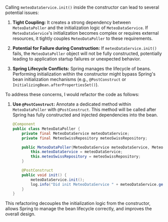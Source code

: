 Calling `meteoDataService.init()` inside the constructor can lead to several potential issues:

1.  **Tight Coupling:** It creates a strong dependency between `MeteoDataPoller` and the initialization logic of `MeteoDataService`. If `MeteoDataService`'s initialization becomes complex or requires external resources, it tightly couples `MeteoDataPoller` to these requirements.

2.  **Potential for Failure during Construction:** If `meteoDataService.init()` fails, the `MeteoDataPoller` object will not be fully constructed, potentially leading to application startup failures or unexpected behavior.

3.  **Spring Lifecycle Conflicts:** Spring manages the lifecycle of beans. Performing initialization within the constructor might bypass Spring's bean initialization mechanisms (e.g., `@PostConstruct` or `InitializingBean.afterPropertiesSet()`).

To address these concerns, I would refactor the code as follows:

1.  **Use `@PostConstruct`:** Annotate a dedicated method within `MeteoDataPoller` with `@PostConstruct`. This method will be called after Spring has fully constructed and injected dependencies into the bean.

    ```java
    @Component
    public class MeteoDataPoller {
        private final MeteoDataService meteoDataService;
        private final MeteoSwissRepository meteoSwissRepository;

        public MeteoDataPoller(MeteoDataService meteoDataService, MeteoSwissRepository meteoSwissRepository) {
            this.meteoDataService = meteoDataService;
            this.meteoSwissRepository = meteoSwissRepository;
        }

        @PostConstruct
        public void init() {
            meteoDataService.init();
            log.info("Did init MeteoDataService " + meteoDataService.getClass().getSimpleName());
        }
    }
    ```

This refactoring decouples the initialization logic from the constructor, allows Spring to manage the bean lifecycle correctly, and improves the overall design.